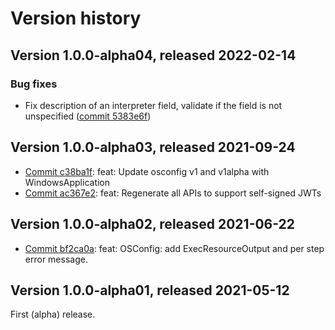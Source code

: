 # Version history

## Version 1.0.0-alpha04, released 2022-02-14

### Bug fixes

- Fix description of an interpreter field, validate if the field is not unspecified ([commit 5383e6f](https://github.com/googleapis/google-cloud-dotnet/commit/5383e6fac5edde770d475cabd458b3ae89689524))
## Version 1.0.0-alpha03, released 2021-09-24

- [Commit c38ba1f](https://github.com/googleapis/google-cloud-dotnet/commit/c38ba1f): feat: Update osconfig v1 and v1alpha with WindowsApplication
- [Commit ac367e2](https://github.com/googleapis/google-cloud-dotnet/commit/ac367e2): feat: Regenerate all APIs to support self-signed JWTs

## Version 1.0.0-alpha02, released 2021-06-22

- [Commit bf2ca0a](https://github.com/googleapis/google-cloud-dotnet/commit/bf2ca0a): feat: OSConfig: add ExecResourceOutput and per step error message.

## Version 1.0.0-alpha01, released 2021-05-12

First (alpha) release.


